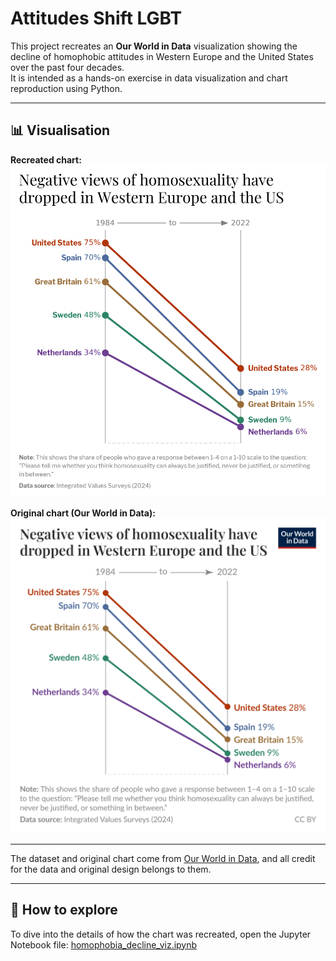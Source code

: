 # Attitudes Shift LGBT

This project recreates an **Our World in Data** visualization showing the decline of homophobic attitudes in Western Europe and the United States over the past four decades.  
It is intended as a hands-on exercise in data visualization and chart reproduction using Python.

---

## 📊 Visualisation


**Recreated chart:**  
![Recreated chart](recreated_chart.png)

**Original chart (Our World in Data):**  
![Original chart](og_viz.png)

---

The dataset and original chart come from [Our World in Data](https://ourworldindata.org/), and all credit for the data and original design belongs to them.  

---

## 📂 How to explore

To dive into the details of how the chart was recreated, open the Jupyter Notebook file:
[homophobia_decline_viz.ipynb](homophobia_decline_viz.ipynb)
